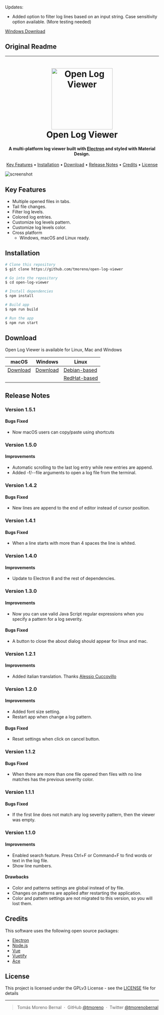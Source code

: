 Updates:
- Added option to filter log lines based on an input string. Case sensitivity option available. (More testing needed)

<a href='https://github.com/roshanshibu/open-log-viewer/releases/download/1.6.0/open-log-viewer_1.6.0.exe'>Windows Download</a>
<br>
<h2>Original Readme</h2>
<hr>
<h1 align="center">
    <img src="./docs/img/logo.png" alt="Open Log Viewer" width="200">
    <br>
    Open Log Viewer
</h1>

<h4 align="center">
    A multi-platform log viewer built with <a href="http://electron.atom.io" target="_blank">Electron</a> and styled with Material Design.
</h4>

<p align="center">
    <a href="#key-features">Key Features</a> •
    <a href="#installation">Installation</a> •
    <a href="#download">Download</a> •
    <a href="#release-notes">Release Notes</a> •
    <a href="#credits">Credits</a> •
    <a href="#license">License</a>
</p>

![screenshot](./docs/img/screenshot.png)

## Key Features

* Multiple opened files in tabs.
* Tail file changes.
* Filter log levels.
* Colored log entries.
* Customize log levels pattern.
* Customize log levels color.
* Cross platform
  - Windows, macOS and Linux ready.

## Installation

```bash
# Clone this repository
$ git clone https://github.com/tmoreno/open-log-viewer

# Go into the repository
$ cd open-log-viewer

# Install dependencies
$ npm install

# Build app
$ npm run build

# Run the app
$ npm run start
```

## Download

Open Log Viewer is available for Linux, Mac and Windows

macOS | Windows | Linux
-----------------| ---| ---|
<a href='https://github.com/tmoreno/open-log-viewer/releases/download/1.5.1/open-log-viewer_1.5.1.dmg'>Download</a> | <a href='https://github.com/tmoreno/open-log-viewer/releases/download/1.5.1/open-log-viewer_1.5.1.exe'>Download</a> | <a href='https://github.com/tmoreno/open-log-viewer/releases/download/1.5.1/open-log-viewer_1.5.1.deb'>Debian-based</a> |
| | | <a href='https://github.com/tmoreno/open-log-viewer/releases/download/1.5.1/open-log-viewer_1.5.1.rpm'>RedHat-based</a> |

## Release Notes

### Version 1.5.1

#### Bugs Fixed
- Now macOS users can copy/paste using shortcuts

### Version 1.5.0

#### Improvements
- Automatic scrolling to the last log entry while new entries are append.
- Added -f/--file arguments to open a log file from the terminal.

### Version 1.4.2

#### Bugs Fixed
- New lines are append to the end of editor instead of cursor position.

### Version 1.4.1

#### Bugs Fixed
- When a line starts with more than 4 spaces the line is whited.

### Version 1.4.0

#### Improvements
- Update to Electron 8 and the rest of dependencies.

### Version 1.3.0

#### Improvements
- Now you can use valid Java Script regular expressions when you specify a pattern for a log severity.

#### Bugs Fixed
- A button to close the about dialog should appear for linux and mac.

### Version 1.2.1

#### Improvements
- Added italian translation. Thanks [Alessio Cuccovillo](https://github.com/acuccovi)

### Version 1.2.0

#### Improvements
- Added font size setting.
- Restart app when change a log pattern.  

#### Bugs Fixed
- Reset settings when click on cancel button.

### Version 1.1.2

#### Bugs Fixed
- When there are more than one file opened then files with no line matches has the previous severity color.

### Version 1.1.1

#### Bugs Fixed
- If the first line does not match any log severity pattern, then the viewer was empty.

### Version 1.1.0

#### Improvements
- Enabled search feature. Press Ctrl+F or Command+F to find words or text in the log file.
- Show line numbers.  

#### Drawbacks
- Color and patterns settings are global instead of by file.
- Changes on patterns are applied after restarting the application.
- Color and pattern settings are not migrated to this version, so you will lost them.

## Credits

This software uses the following open source packages:

- [Electron](http://electron.atom.io/)
- [Node.js](https://nodejs.org/)
- [Vue](https://vuejs.org/)
- [Vuetify](https://vuetifyjs.com/)
- [Ace](https://ace.c9.io/)

## License

This project is licensed under the GPLv3 License - see the [LICENSE](LICENSE) file for details

---
> Tomás Moreno Bernal &nbsp;&middot;&nbsp;
> GitHub [@tmoreno](https://github.com/tmoreno) &nbsp;&middot;&nbsp;
> Twitter [@tmorenobernal](https://twitter.com/tmorenobernal)
